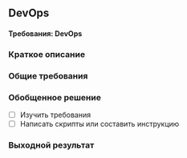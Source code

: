 ## DevOps

[//]: # (Название лейбла: DevOPs)


#### Требования: DevOps

### Краткое описание

[//]: # (Короткое описание того, что нужно развернуть)

### Общие требования

[//]: # (описание, что нужно развернуть и где)

### Обобщенное решение

- [ ] Изучить требования
- [ ] Написать скрипты или составить инструкцию

### Выходной результат

[//]: # (Инструкция или скрипты для разворачивания системы)